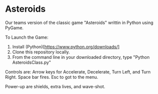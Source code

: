 # Asteroids
Our teams version of the classic game "Asteroids" writtin in Python using PyGame.

To Launch the Game:
1. Install (Python)[https://www.python.org/downloads/]
2. Clone this repository locally.
3. From the command line in your downloaded directory, type "Python AsteroidsClass.py"


Controls are:
Arrow keys for Accelerate, Decelerate, Turn Left, and Turn Right.
Space bar fires.
Esc to got to the menu.

Power-up are shields, extra lives, and wave-shot.
